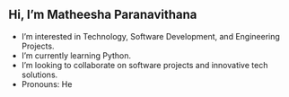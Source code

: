 ## Hi, I’m Matheesha Paranavithana

- I’m interested in Technology, Software Development, and Engineering Projects.
- I’m currently learning Python.
- I’m looking to collaborate on software projects and innovative tech solutions.
- Pronouns: He
